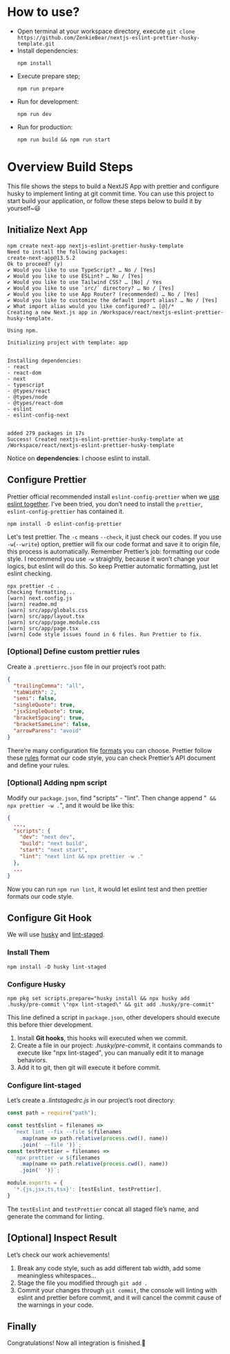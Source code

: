 # How to use?
- Open terminal at your workspace directory, execute `git clone https://github.com/ZenkieBear/nextjs-eslint-prettier-husky-template.git`
- Install dependencies:
  ```shell
  npm install
  ```
- Execute prepare step;
  ```shell
  npm run prepare
  ```
- Run for development:
  ```shell
  npm run dev
  ```
- Run for production:
  ```shell
  npm run build && npm run start
  ```

# Overview Build Steps

This file shows the steps to build a NextJS App with prettier and configure husky to implement linting at git commit time.
You can use this project to start build your application, or follow these steps below to build it by yourself~😃

## Initialize Next App

```shell
npm create next-app nextjs-eslint-prettier-husky-template
Need to install the following packages:
create-next-app@13.5.2
Ok to proceed? (y)
✔ Would you like to use TypeScript? … No / [Yes]
✔ Would you like to use ESLint? … No / [Yes]
✔ Would you like to use Tailwind CSS? … [No] / Yes
✔ Would you like to use `src/` directory? … No / [Yes]
✔ Would you like to use App Router? (recommended) … No / [Yes]
✔ Would you like to customize the default import alias? … No / [Yes]
✔ What import alias would you like configured? … [@]/*
Creating a new Next.js app in /Workspace/react/nextjs-eslint-prettier-husky-template.

Using npm.

Initializing project with template: app


Installing dependencies:
- react
- react-dom
- next
- typescript
- @types/react
- @types/node
- @types/react-dom
- eslint
- eslint-config-next


added 279 packages in 17s
Success! Created nextjs-eslint-prettier-husky-template at /Workspace/react/nextjs-eslint-prettier-husky-template
```

Notice on **dependencies**: I choose eslint to install.

## Configure Prettier

Prettier official recommended install `eslint-config-prettier` when we [use eslint together](https://prettier.io/docs/en/install#eslint-and-other-linters).
I’ve been tried, you don’t need to install the `prettier`, `eslint-config-prettier` has contained it.

```shell
npm install -D eslint-config-prettier
```

Let's test prettier.
The `-c` means `--check`, it just check our codes. If you use `-w`(`--write`) option, prettier will fix our code format and save it to origin file, this process is automatically.
Remember Prettier’s job: formatting our code style. I recommend you use `-w` straightly, because it won’t change your logics, but eslint will do this.
So keep Prettier automatic formatting, just let eslint checking.

```shell
npx prettier -c .
Checking formatting...
[warn] next.config.js
[warn] readme.md
[warn] src/app/globals.css
[warn] src/app/layout.tsx
[warn] src/app/page.module.css
[warn] src/app/page.tsx
[warn] Code style issues found in 6 files. Run Prettier to fix.
```

### [Optional] Define custom prettier rules

Create a `.prettierrc.json` file in our project’s root path:

```json
{
  "trailingComma": "all",
  "tabWidth": 2,
  "semi": false,
  "singleQuote": true,
  "jsxSingleQuote": true,
  "bracketSpacing": true,
  "bracketSameLine": false,
  "arrowParens": "avoid"
}
```

There’re many configuration file [formats](https://prettier.io/docs/en/configuration) you can choose. Prettier follow these [rules](https://prettier.io/docs/en/options) format our code style, you can check Prettier’s API document and define your rules.

### [Optional] Adding npm script

Modify our `package.json`, find "scripts" - "lint". Then change append "` && npx prettier -w .`", and it would be like this:

```json
{
  ...,
  "scripts": {
    "dev": "next dev",
    "build": "next build",
    "start": "next start",
    "lint": "next lint && npx prettier -w ."
  },
  ...
}
```

Now you can run `npm run lint`, it would let eslint test and then prettier formats our code style.

## Configure Git Hook

We will use [husky](https://typicode.github.io/husky) and [lint-staged](https://github.com/okonet/lint-staged).

### Install Them

```shell
npm install -D husky lint-staged
```

### Configure Husky

```shell
npm pkg set scripts.prepare="husky install && npx husky add .husky/pre-commit \"npx lint-staged\" && git add .husky/pre-commit"
```
This line defined a script in `package.json`, other developers should execute this before thier development.
1. Install **Git hooks**, this hooks will executed when we commit.
2. Create a file in our project: _.husky/pre-commit_, it contains commands to execute like "npx lint-staged", you can manually edit it to manage behaviors.
3. Add it to git, then git will execute it before commit.

### Configure lint-staged

Let’s create a _.lintstagedrc.js_ in our project’s root directory:

```js
const path = require("path");

const testEslint = filenames =>
  `next lint --fix --file ${filenames
    .map(name => path.relative(process.cwd(), name))
    .join(' --file ')}`;
const testPrettier = filenames =>
  `npx prettier -w ${filenames
    .map(name => path.relative(process.cwd(), name))
    .join(' ')}`;

module.exports = {
  '*.{js,jsx,ts,tsx}': [testEslint, testPrettier],
}
```
The `testEslint` and `testPrettier` concat all staged file’s name, and generate the command for linting.

## [Optional] Inspect Result
Let’s check our work achievements!
1. Break any code style, such as add different tab width, add some meaningless whitespaces...
2. Stage the file you modified through `git add .`
3. Commit your changes through `git commit`, the console will linting with eslint and prettier before commit, and it will cancel the commit cause of the warnings in your code.

## Finally
Congratulations! Now all integration is finished.👏
